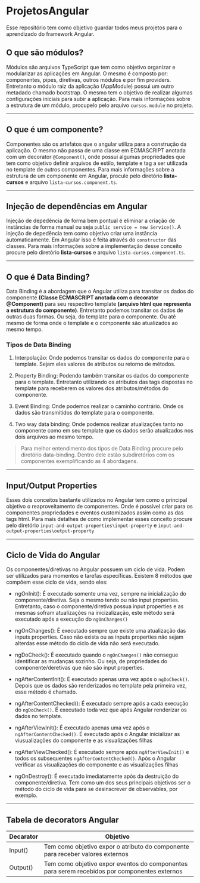 # ProjetosAngular
Esse repositório tem como objetivo guardar todos meus projetos para o aprendizado do framework Angular.

## O que são módulos?
Módulos são arquivos TypeScript que tem como objetivo organizar e modularizar as aplicações em Angular.
O mesmo é composto por: componentes, pipes, diretivas, outros módulos e por fim providers. Entretanto o módulo raiz da aplicação (AppModule) possui um outro metadado chamado bootstrap. O mesmo tem o objetivo de realizar algumas configurações iniciais para subir a aplicação. Para mais informações sobre a estrutura de um módulo, procupelo pelo arquivo `cursos.module` no projeto.

<hr>

## O que é um componente?
Componentes são os artefatos que o angular utiliza para a construção da aplicação.
O mesmo não passa de uma classe em ECMASCRIPT anotada com um decorator `@Component()`, onde
possui algumas propriedades que tem como objetivo definir arquivos de estilo, template e tag
a ser utilizada no template de outros componentes. Para mais informações sobre a estrutura de um componente
em Angular, procule pelo diretório **lista-cursos** e arquivo `lista-cursos.component.ts`.

<hr>

## Injeção de dependências em Angular
Injeção de depedência de forma bem pontual é eliminar a criação de instâncias de forma manual
ou seja `public service = new Service()`. A injeção de depedência tem como objetivo criar uma instância
automaticamente. Em Angular isso é feita através do `constructor` das classes. Para mais informações sobre
a implementação desse conceito procure pelo diretório **lista-cursos** e arquivo `lista-cursos.component.ts`.

<hr>

## O que é Data Binding?
Data Binding é a abordagem que o Angular utiliza para transitar os dados do componente **(Classe ECMASCRIPT anotada com o decorator @Component)** para seu respectivo template **(arquivo html que representa a estrutura do componente)**. Entretanto podemos transitar os dados de outras duas formas. Ou seja, do template para o componente. Ou até mesmo de forma onde o template e o componente são atualizados ao mesmo tempo.

### Tipos de Data Binding
1. Interpolação: Onde podemos transitar os dados do componente para o template. Sejam eles valores de atributos ou retorno de métodos.

2. Property Binding: Podendo também transitar os dados do componente para o template. Entretanto utilizando os atributos das tags dispostas no template
para receberem os valores dos atributos/métodos do componente.

3. Event Binding: Onde podemos realizar o caminho contrário. Onde os dados são transmitidos do template para o componente.

4. Two way data binding: Onde podemos realizar atualizações tanto no componente como em seu template que os dados serão atualizados nos dois arquivos ao mesmo tempo.

> Para melhor entendimento dos tipos de Data Binding procure pelo diretório data-binding. 
> Dentro dele estão subdiretórios com os componentes exemplificando as 4 abordagens.

<hr>

## Input/Output Properties
Esses dois conceitos bastante utilizados no Angular tem como o principal objetivo o reaproveitamento de componentes.
Onde é possível criar para os componentes propriedades e eventos customizados assim como as das tags html. Para mais detalhes
de como implementar esses conceito procure pelo diretório `input-and-output-properties\input-property` e `input-and-output-properties\output-property`

<hr>

## Ciclo de Vida do Angular
Os componentes/diretivas no Angular possuem um ciclo de vida. Podem ser utilizados para momentos e tarefas específicas.
Existem 8 métodos que compõem esse ciclo de vida, sendo eles:

* ngOnInit(): É executado somente uma vez, sempre na inicialização do componente/diretiva. Seja o mesmo tendo ou não input properties. Entretanto,
caso o componente/diretiva possua input properties e as mesmas sofram atualizações na inicizalização,
este método será executado após a execução do `ngOnChanges()`<br>

* ngOnChanges(): É executado sempre que existe uma atualização das inputs properties. Caso não exista ou as inputs properties não sejam alterdas
esse método do ciclo de vida não será executado.<br>

* ngDoCheck(): É executado quando o `ngOnChanges()` não consegue identificar as mudanças sozinho. Ou seja, de propriedades do componente/deretivas que não
são input properties. <br>

* ngAfterContentInit(): É executado apenas uma vez após o `ngDoCheck()`. Depois que os dados são renderizados no template pela primeira vez, esse método é chamado. <br>

* ngAfterContentChecked(): É executado sempre após a cada execução do `ngDoCheck()`. É executado toda vez que após Angular renderizar os dados no template.

* ngAfterViewInit(): É executado apenas uma vez após o `ngAfterContentChecked()`. É executado após o Angular inicializar as viusualizações do componente e as visualizações filhas<br>

* ngAfterViewChecked(): É executado sempre após `ngAfterViewInit()` e todos os subsequentes `ngAfterContentChecked()`. Após o Angular verificar as visualizações do componente e as visualizações filhas<br>

* ngOnDestroy(): É executado imediatamente após da destruição do componente/diretiva. Tem como um dos seus principais objetivos ser o método do ciclo de vida para se desinscrever de observables, por exemplo.

<hr>

## Tabela de decorators Angular

Decarator | Objetivo
--------- | --------
Input()   | Tem como objetivo expor o atributo do componente para receber valores externos
Output()  | Tem como objetivo expor eventos do componentes para serem recebidos por componentes externos